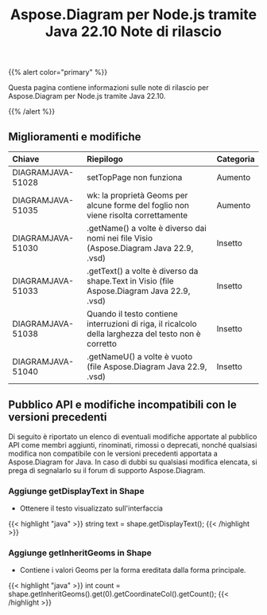 ﻿---
title: Aspose.Diagram per Node.js tramite Java 22.10 Note di rilascio
type: docs
weight: 18
url: /it/nodejsjava/aspose-diagram-for-node-js-via-java-22-10-release-notes/
---
{{% alert color="primary" %}}

Questa pagina contiene informazioni sulle note di rilascio per Aspose.Diagram per Node.js tramite Java 22.10.

{{% /alert %}}
## **Miglioramenti e modifiche**  ##

|**Chiave**|**Riepilogo**|**Categoria**|
|:- |:- |:- |
|DIAGRAMJAVA-51028|setTopPage non funziona|Aumento|
|DIAGRAMJAVA-51035|wk: la proprietà Geoms per alcune forme del foglio non viene risolta correttamente|Aumento|
|DIAGRAMJAVA-51030|.getName() a volte è diverso dai nomi nei file Visio (Aspose.Diagram Java 22.9, .vsd)|Insetto|
|DIAGRAMJAVA-51033|.getText() a volte è diverso da shape.Text in Visio (file Aspose.Diagram Java 22.9, .vsd)|Insetto|
|DIAGRAMJAVA-51038|Quando il testo contiene interruzioni di riga, il ricalcolo della larghezza del testo non è corretto|Insetto|
|DIAGRAMJAVA-51040|.getNameU() a volte è vuoto (file Aspose.Diagram Java 22.9, .vsd)|Insetto|

## **Pubblico API e modifiche incompatibili con le versioni precedenti**
Di seguito è riportato un elenco di eventuali modifiche apportate al pubblico API come membri aggiunti, rinominati, rimossi o deprecati, nonché qualsiasi modifica non compatibile con le versioni precedenti apportata a Aspose.Diagram for Java. In caso di dubbi su qualsiasi modifica elencata, si prega di segnalarlo su il forum di supporto Aspose.Diagram.

### **Aggiunge getDisplayText in Shape**
- Ottenere il testo visualizzato sull'interfaccia

{{< highlight "java" >}}
string text = shape.getDisplayText();
{{< /highlight >}}

### **Aggiunge getInheritGeoms in Shape**
- Contiene i valori Geoms per la forma ereditata dalla forma principale.

{{< highlight "java" >}}
int count = shape.getInheritGeoms().get(0).getCoordinateCol().getCount();
{{< /highlight >}}